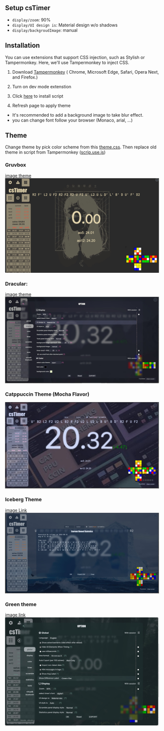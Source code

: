 ## Setup csTimer
- `display/zoom`: 90%
- `display/UI design is`: Material design w/o shadows
- `display/backgroudImage`: manual

## Installation
You can use extensions that support CSS injection, such as Stylish or Tampermonkey. Here, we'll use Tampermonkey to inject CSS.

1. Download  [Tampermonkey](https://chrome.google.com/webstore/detail/tampermonkey/dhdgffkkebhmkfjojejmpbldmpobfkfo) ( Chrome, Microsoft Edge, Safari, Opera Next, and Firefox.)

2.  Turn on dev mode extenstion

3. Click [here](https://raw.githubusercontent.com/huybach1609/cstime-theme/main/script.use.js) to install script 
4. Refresh page to apply theme

- It's recommended to add a background image to take blur effect.
- you can change font follow your browser (Monaco, arial, ...)


## Theme

Change theme by pick color scheme from this [theme.css](theme.css). Then replace old theme in script from Tampermonkey ([scrip.use.js](script.use.js))


### Gruvbox
[image theme](https://gruvbox-wallpapers.pages.dev/wallpapers/minimalistic/ALLqk82.png)
![image](img/Gruvbox.jpg)


### Dracular:
[image theme](https://encrypted-tbn0.gstatic.com/images?q=tbn:ANd9GcSCY6E8RyRRsFeP-9cjYLFAE2NVIZe3lUjPfA&s)
![dracular](img/Dracular.jpg)

### Catppuccin Theme (Mocha Flavor)
![catppuccin](img/Catppuccin.jpg)


### Iceberg Theme
[image Link](https://w0.peakpx.com/wallpaper/671/687/HD-wallpaper-white-iceberg-high-quality.jpg)
![iceBerg](img/IceBerg.jpeg)

### Green theme
[image link](https://preview.redd.it/2560x1440-forest-stairs-everforest-theme-v0-7sgj3074v5gc1.jpeg?auto=webp&s=6ee8953f3a913b7e63da1218a009797c316ae688)
![theme](img/everforest.jpg)






